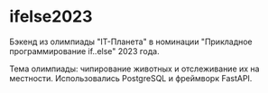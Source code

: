 # ifelse2023
Бэкенд из олимпиады "IT-Планета" в номинации "Прикладное программирование if..else" 2023 года.

Тема олимпиады: чипирование животных и отслеживание их на местности. Использовались PostgreSQL и фреймворк FastAPI.
